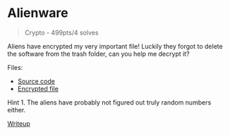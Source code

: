 # Alienware
> Crypto - 499pts/4 solves

Aliens have encrypted my very important file! Luckily they forgot to delete the software from the trash folder, can you help me decrypt it?

Files:
- [Source code](src/word.py)
- [Encrypted file](src/Stardust-reckoning.txt.enc)

Hint 1. The aliens have probably not figured out truly random numbers either.

[Writeup](writeup/README.md)
